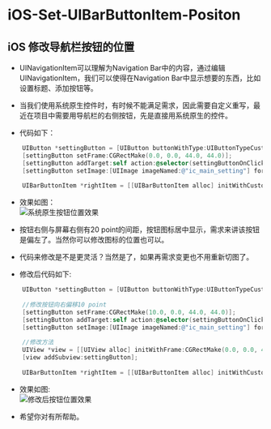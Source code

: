 # iOS-Set-UIBarButtonItem-Positon
## iOS 修改导航栏按钮的位置

* UINavigationItem可以理解为Navigation Bar中的内容，通过编辑UINavigationItem，我们可以使得在Navigation Bar中显示想要的东西，比如设置标题、添加按钮等。

* 当我们使用系统原生控件时，有时候不能满足需求，因此需要自定义重写，最近在项目中需要用导航栏的右侧按钮，先是直接用系统原生的控件。

* 代码如下：
``` Objective-C
	UIButton *settingButton = [UIButton buttonWithType:UIButtonTypeCustom];
	[settingButton setFrame:CGRectMake(0.0, 0.0, 44.0, 44.0)];
	[settingButton addTarget:self action:@selector(settingButtonOnClicked:) forControlEvents:UIControlEventTouchUpInside];
	[settingButton setImage:[UIImage imageNamed:@"ic_main_setting"] forState:UIControlStateNormal];
	
	UIBarButtonItem *rightItem = [[UIBarButtonItem alloc] initWithCustomView:settingButton];
```
* 效果如图：       
  ![系统原生按钮位置效果](https://github.com/zhang33121/iOS-Set-UIBarButtonItem-Positon/blob/master/systemdefultRightBarButtonPositon.png)

*  按钮右侧与屏幕右侧有20 point的间距，按钮图标居中显示，需求来讲该按钮是偏左了。当然你可以修改图标的位置也可以。
*  代码来修改是不是更灵活？当然是了，如果再需求变更也不用重新切图了。

* 修改后代码如下:
```Objective-C
	UIButton *settingButton = [UIButton buttonWithType:UIButtonTypeCustom];
	
	//修改按钮向右偏移10 point
	[settingButton setFrame:CGRectMake(10.0, 0.0, 44.0, 44.0)];
	[settingButton addTarget:self action:@selector(settingButtonOnClicked:) forControlEvents:UIControlEventTouchUpInside];
	[settingButton setImage:[UIImage imageNamed:@"ic_main_setting"] forState:UIControlStateNormal];
	
	//修改方法
	UIView *view = [[UIView alloc] initWithFrame:CGRectMake(0.0, 0.0, 44.0, 44.0)];
	[view addSubview:settingButton];
	
	UIBarButtonItem *rightItem = [[UIBarButtonItem alloc] initWithCustomView:view];
```
* 效果如图:       
  ![修改后按钮位置效果](https://github.com/zhang33121/iOS-Set-UIBarButtonItem-Positon/blob/master/motifyAfterPositon.png)

* 希望你对有所帮助。



